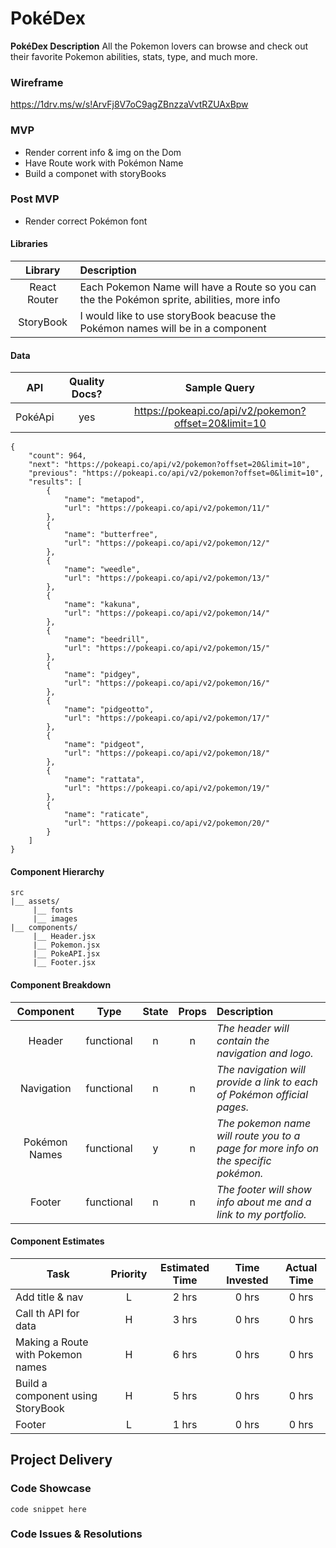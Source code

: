 # PokéDex

**PokéDex Description** All the Pokemon lovers can browse and check out their favorite Pokemon abilities, stats, type, and much more.

### Wireframe
https://1drv.ms/w/s!ArvFj8V7oC9agZBnzzaVvtRZUAxBpw

### MVP
- Render corrent info & img on the Dom
- Have Route work with Pokémon Name 
- Build a componet with storyBooks
### Post MVP 
- Render correct Pokémon font 

#### Libraries

|     Library      | Description                                |
| :--------------: | :----------------------------------------- |
|   React Router   | Each Pokemon Name will have a Route so you can the the Pokémon sprite, abilities, more info|
|   StoryBook      | I would like to use storyBook beacuse the Pokémon names will be in a component|

#### Data
|    API     | Quality Docs? |        Sample Query                            |
| :--------: | :-----------: |    :--------------------------------------:    |
| PokéApi    |      yes      | https://pokeapi.co/api/v2/pokemon?offset=20&limit=10|

```
{
    "count": 964,
    "next": "https://pokeapi.co/api/v2/pokemon?offset=20&limit=10",
    "previous": "https://pokeapi.co/api/v2/pokemon?offset=0&limit=10",
    "results": [
        {
            "name": "metapod",
            "url": "https://pokeapi.co/api/v2/pokemon/11/"
        },
        {
            "name": "butterfree",
            "url": "https://pokeapi.co/api/v2/pokemon/12/"
        },
        {
            "name": "weedle",
            "url": "https://pokeapi.co/api/v2/pokemon/13/"
        },
        {
            "name": "kakuna",
            "url": "https://pokeapi.co/api/v2/pokemon/14/"
        },
        {
            "name": "beedrill",
            "url": "https://pokeapi.co/api/v2/pokemon/15/"
        },
        {
            "name": "pidgey",
            "url": "https://pokeapi.co/api/v2/pokemon/16/"
        },
        {
            "name": "pidgeotto",
            "url": "https://pokeapi.co/api/v2/pokemon/17/"
        },
        {
            "name": "pidgeot",
            "url": "https://pokeapi.co/api/v2/pokemon/18/"
        },
        {
            "name": "rattata",
            "url": "https://pokeapi.co/api/v2/pokemon/19/"
        },
        {
            "name": "raticate",
            "url": "https://pokeapi.co/api/v2/pokemon/20/"
        }
    ]
}
 ```
 
 #### Component Hierarchy
 ```
src
|__ assets/
      |__ fonts
      |__ images
|__ components/
      |__ Header.jsx
      |__ Pokemon.jsx
      |__ PokeAPI.jsx
      |__ Footer.jsx
```

#### Component Breakdown
|  Component   |    Type    | State | Props | Description                                                      |
| :----------: | :--------: | :---: | :---: | :--------------------------------------------------------------- |
|    Header    | functional |   n   |   n   | _The header will contain the navigation and logo._               |
|  Navigation  | functional |   n   |   n   | _The navigation will provide a link to each of Pokémon official pages._|
| Pokémon Names| functional |   y   |   n   | _The pokemon name will route you to a page for more info on the specific      pokémon._|
|    Footer    | functional |   n   |   n   | _The footer will show info about me and a link to my portfolio._ |

#### Component Estimates
| Task                | Priority | Estimated Time | Time Invested | Actual Time |
| ------------------- | :------: | :------------: | :-----------: | :---------: |
| Add title & nav     |    L     |     2 hrs      |     0 hrs     |    0 hrs    |
| Call th API for data |    H    |     3 hrs     |     0 hrs    |     0 hrs  |
| Making a Route with Pokemon names |     H     |     6 hrs      |     0 hrs     |     0 hrs    |
| Build a component using StoryBook  |    H   |     5 hrs      |     0 hrs     |    0 hrs    |
| Footer  |    L     |     1 hrs      |     0 hrs     |    0 hrs    |

## Project Delivery

### Code Showcase

```
code snippet here
```

### Code Issues & Resolutions


